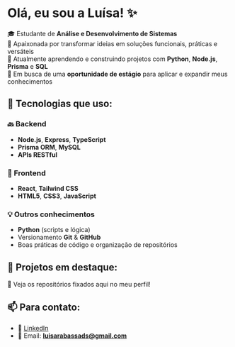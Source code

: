 # Olá, eu sou a Luísa! ✨

🎓 Estudante de **Análise e Desenvolvimento de Sistemas**  
🚀 Apaixonada por transformar ideias em soluções funcionais, práticas e versáteis  
🌱 Atualmente aprendendo e construindo projetos com **Python**, **Node.js**, **Prisma** e **SQL**  
🎯 Em busca de uma **oportunidade de estágio** para aplicar e expandir meus conhecimentos  

## 🧪 Tecnologias que uso:

### 🔙 Backend
- **Node.js**, **Express**, **TypeScript**
- **Prisma ORM**, **MySQL**
- **APIs RESTful**

### 🎨 Frontend
- **React**, **Tailwind CSS**
- **HTML5**, **CSS3**, **JavaScript**
  
### 💡 Outros conhecimentos
- **Python** (scripts e lógica)
- Versionamento **Git** & **GitHub**
- Boas práticas de código e organização de repositórios

## 🚀 Projetos em destaque:
🔗 Veja os repositórios fixados aqui no meu perfil!

## 📫 Para contato:
- 💼 [LinkedIn](https://www.linkedin.com/in/luísa-rabassa)
- 📧 Email: **luisarabassads@gmail.com**
